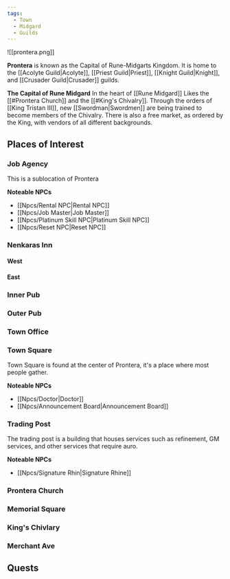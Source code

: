```yaml
---
tags:
  - Town
  - Midgard
  - Guilds
---
```

![[prontera.png]]

**Prontera** is known as the Capital of Rune-Midgarts Kingdom. It is home to the [[Acolyte Guild|Acolyte]], [[Priest Guild|Priest]], [[Knight Guild|Knight]], and [[Crusader Guild|Crusader]] guilds. 

**The Capital of Rune Midgard**
In the heart of [[Rune Midgard]] Likes the [[#Prontera Church]] and the [[#King's Chivalry]]. Through the orders of [[King Tristan III]], new [[Swordman|Swordmen]] are being trained to become members of the Chivalry. There is also a free market, as ordered by the King, with vendors of all different backgrounds.  

## Places of Interest
### Job Agency
This is a sublocation of Prontera

**Noteable NPCs**
+ [[Npcs/Rental NPC|Rental NPC]]
+ [[Npcs/Job Master|Job Master]]
+ [[Npcs/Platinum Skill NPC|Platinum Skill NPC]]
+ [[Npcs/Reset NPC|Reset NPC]]

### Nenkaras Inn
#### West
#### East
### Inner Pub
### Outer Pub
### Town Office
### Town Square
Town Square is found at the center of Prontera, it's a place where most people gather. 

**Noteable NPCs**
+ [[Npcs/Doctor|Doctor]]
+ [[Npcs/Announcement Board|Announcement Board]]

### Trading Post
The trading post is a building that houses services such as refinement, GM services, and other services that require auro. 

**Noteable NPCs**
+ [[Npcs/Signature Rhin|Signature Rhine]]


### Prontera Church
### Memorial Square
### King's Chivlary
### Merchant Ave
## Quests

